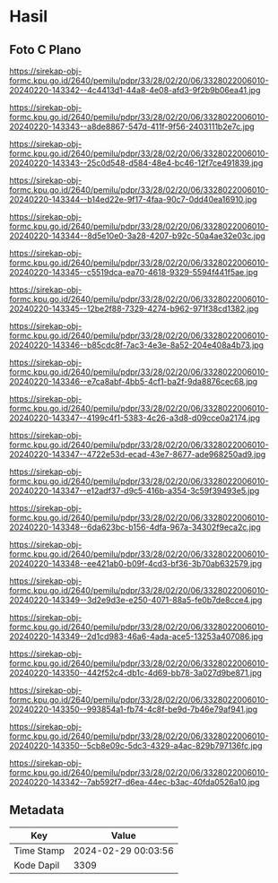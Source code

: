 # Hasil

## Foto C Plano

https://sirekap-obj-formc.kpu.go.id/2640/pemilu/pdpr/33/28/02/20/06/3328022006010-20240220-143342--4c4413d1-44a8-4e08-afd3-9f2b9b06ea41.jpg

https://sirekap-obj-formc.kpu.go.id/2640/pemilu/pdpr/33/28/02/20/06/3328022006010-20240220-143343--a8de8867-547d-411f-9f56-2403111b2e7c.jpg

https://sirekap-obj-formc.kpu.go.id/2640/pemilu/pdpr/33/28/02/20/06/3328022006010-20240220-143343--25c0d548-d584-48e4-bc46-12f7ce491839.jpg

https://sirekap-obj-formc.kpu.go.id/2640/pemilu/pdpr/33/28/02/20/06/3328022006010-20240220-143344--b14ed22e-9f17-4faa-90c7-0dd40ea16910.jpg

https://sirekap-obj-formc.kpu.go.id/2640/pemilu/pdpr/33/28/02/20/06/3328022006010-20240220-143344--8d5e10e0-3a28-4207-b92c-50a4ae32e03c.jpg

https://sirekap-obj-formc.kpu.go.id/2640/pemilu/pdpr/33/28/02/20/06/3328022006010-20240220-143345--c5519dca-ea70-4618-9329-5594f441f5ae.jpg

https://sirekap-obj-formc.kpu.go.id/2640/pemilu/pdpr/33/28/02/20/06/3328022006010-20240220-143345--12be2f88-7329-4274-b962-971f38cd1382.jpg

https://sirekap-obj-formc.kpu.go.id/2640/pemilu/pdpr/33/28/02/20/06/3328022006010-20240220-143346--b85cdc8f-7ac3-4e3e-8a52-204e408a4b73.jpg

https://sirekap-obj-formc.kpu.go.id/2640/pemilu/pdpr/33/28/02/20/06/3328022006010-20240220-143346--e7ca8abf-4bb5-4cf1-ba2f-9da8876cec68.jpg

https://sirekap-obj-formc.kpu.go.id/2640/pemilu/pdpr/33/28/02/20/06/3328022006010-20240220-143347--4199c4f1-5383-4c26-a3d8-d09cce0a2174.jpg

https://sirekap-obj-formc.kpu.go.id/2640/pemilu/pdpr/33/28/02/20/06/3328022006010-20240220-143347--4722e53d-ecad-43e7-8677-ade968250ad9.jpg

https://sirekap-obj-formc.kpu.go.id/2640/pemilu/pdpr/33/28/02/20/06/3328022006010-20240220-143347--e12adf37-d9c5-416b-a354-3c59f39493e5.jpg

https://sirekap-obj-formc.kpu.go.id/2640/pemilu/pdpr/33/28/02/20/06/3328022006010-20240220-143348--6da623bc-b156-4dfa-967a-34302f9eca2c.jpg

https://sirekap-obj-formc.kpu.go.id/2640/pemilu/pdpr/33/28/02/20/06/3328022006010-20240220-143348--ee421ab0-b09f-4cd3-bf36-3b70ab632579.jpg

https://sirekap-obj-formc.kpu.go.id/2640/pemilu/pdpr/33/28/02/20/06/3328022006010-20240220-143349--3d2e9d3e-e250-4071-88a5-fe0b7de8cce4.jpg

https://sirekap-obj-formc.kpu.go.id/2640/pemilu/pdpr/33/28/02/20/06/3328022006010-20240220-143349--2d1cd983-46a6-4ada-ace5-13253a407086.jpg

https://sirekap-obj-formc.kpu.go.id/2640/pemilu/pdpr/33/28/02/20/06/3328022006010-20240220-143350--442f52c4-db1c-4d69-bb78-3a027d9be871.jpg

https://sirekap-obj-formc.kpu.go.id/2640/pemilu/pdpr/33/28/02/20/06/3328022006010-20240220-143350--993854a1-fb74-4c8f-be9d-7b46e79af941.jpg

https://sirekap-obj-formc.kpu.go.id/2640/pemilu/pdpr/33/28/02/20/06/3328022006010-20240220-143350--5cb8e09c-5dc3-4329-a4ac-829b797136fc.jpg

https://sirekap-obj-formc.kpu.go.id/2640/pemilu/pdpr/33/28/02/20/06/3328022006010-20240220-143342--7ab592f7-d6ea-44ec-b3ac-40fda0526a10.jpg


## Metadata

| Key        | Value               |
| ---------- | ------------------- |
| Time Stamp | 2024-02-29 00:03:56 |
| Kode Dapil | 3309                |



